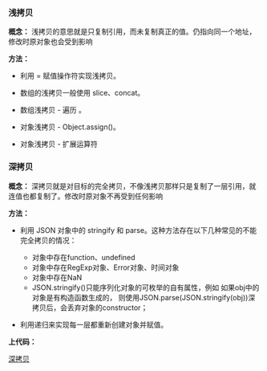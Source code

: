 ### 浅拷贝
**概念：** 浅拷贝的意思就是只复制引用，而未复制真正的值。仍指向同一个地址，修改时原对象也会受到影响

**方法：**

- 利用 = 赋值操作符实现浅拷贝。

- 数组的浅拷贝一般使用 slice、concat。

- 数组浅拷贝 - 遍历 。

- 对象浅拷贝 - Object.assign()。

- 对象浅拷贝 - 扩展运算符

### 深拷贝
**概念：** 深拷贝就是对目标的完全拷贝，不像浅拷贝那样只是复制了一层引用，就连值也都复制了。修改时原对象不再受到任何影响

**方法：**

- 利用 JSON 对象中的 stringify 和 parse。这种方法存在以下几种常见的不能完全拷贝的情况：
   - 对象中存在function、undefined
   - 对象中存在RegExp对象、Error对象、时间对象
   - 对象中存在NaN
   - JSON.stringify()只能序列化对象的可枚举的自有属性，例如 如果obj中的对象是有构造函数生成的， 则使用JSON.parse(JSON.stringify(obj))深拷贝后，会丢弃对象的constructor；

- 利用递归来实现每一层都重新创建对象并赋值。

**上代码：**

[深拷贝](./deep_copy)